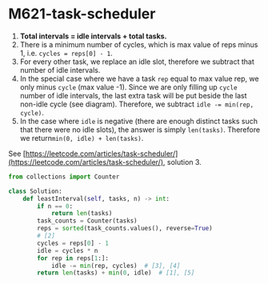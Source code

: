 # M621-task-scheduler

1. **Total intervals = idle intervals + total tasks.**
2. There is a minimum number of cycles, which is max value of reps minus 1, i.e. `cycles = reps[0] - 1`.
3. For every other task, we replace an idle slot, therefore we subtract that number of idle intervals. 
4. In the special case where we have a task `rep` equal to max value rep, we only minus `cycle` \(max value -1\). Since we are only filling up `cycle` number of idle intervals, the last extra task will be put beside the last non-idle cycle \(see diagram\). Therefore, we subtract `idle -= min(rep, cycle)`. 
5. In the case where `idle` is negative \(there are enough distinct tasks such that there were no idle slots\), the answer is simply `len(tasks)`. Therefore we return`min(0, idle) + len(tasks)`.

See [https://leetcode.com/articles/task-scheduler/](https://leetcode.com/articles/task-scheduler/), solution 3.

```python
from collections import Counter

class Solution:
    def leastInterval(self, tasks, n) -> int:
        if n == 0:
            return len(tasks)
        task_counts = Counter(tasks)
        reps = sorted(task_counts.values(), reverse=True)
        # [2]
        cycles = reps[0] - 1
        idle = cycles * n
        for rep in reps[1:]:
            idle -= min(rep, cycles)  # [3], [4]
        return len(tasks) + min(0, idle)  # [1], [5]

```

